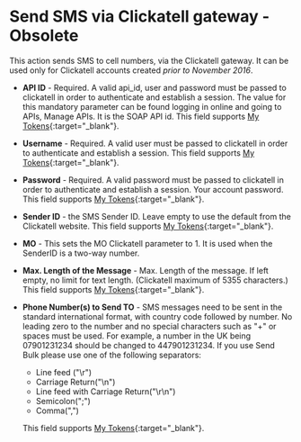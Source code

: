 # Send SMS via Clickatell gateway - Obsolete

This action sends SMS to cell numbers, via the Clickatell gateway. It can be used only for Clickatell accounts created *prior to November 2016*.

* **API ID** - Required. A valid api\_id, user and password must be passed to clickatell in order to authenticate and establish a session. The value for this mandatory parameter can be found logging in online and going to APIs, Manage APIs. It is the SOAP API id. This field supports [My Tokens](https://www.dnnsharp.com/dnn/modules/my-custom-tokens){:target="_blank"}.

* **Username** - Required. A valid user must be passed to clickatell in order to authenticate and establish a session. This field supports [My Tokens](https://www.dnnsharp.com/dnn/modules/my-custom-tokens){:target="_blank"}.

* **Password** - Required. A valid password must be passed to clickatell in order to authenticate and establish a session. Your account password. This field supports  [My Tokens](https://www.dnnsharp.com/dnn/modules/my-custom-tokens){:target="_blank"}.

* **Sender ID** -  the SMS Sender ID. Leave empty to use the default from the Clickatell website. This field supports [My Tokens](https://www.dnnsharp.com/dnn/modules/my-custom-tokens){:target="_blank"}.

* **MO** - This sets the MO Clickatell parameter to 1. It is used when the SenderID is a two-way number.

* **Max. Length of the Message** - Max. Length of the message. If left empty, no limit for text length. \(Clickatell maximum of 5355 characters.\) This field supports  [My Tokens](https://www.dnnsharp.com/dnn/modules/my-custom-tokens){:target="_blank"}.

* **Phone Number\(s\) to Send TO** - SMS messages need to be sent in the standard international format, with country code followed by number. No leading zero to the number and no special characters such as "+" or spaces must be used. For example, a number in the UK being 07901231234 should be changed to 447901231234. If you use Send Bulk please use one of the following separators:
  - Line feed \("\r"\)
  - Carriage Return\("\n"\)
  - Line feed with Carriage Return\("\r\n"\)
  - Semicolon\(";"\)
  - Comma\(","\)

  This field supports [My Tokens](https://www.dnnsharp.com/dnn/modules/my-custom-tokens){:target="_blank"}.



